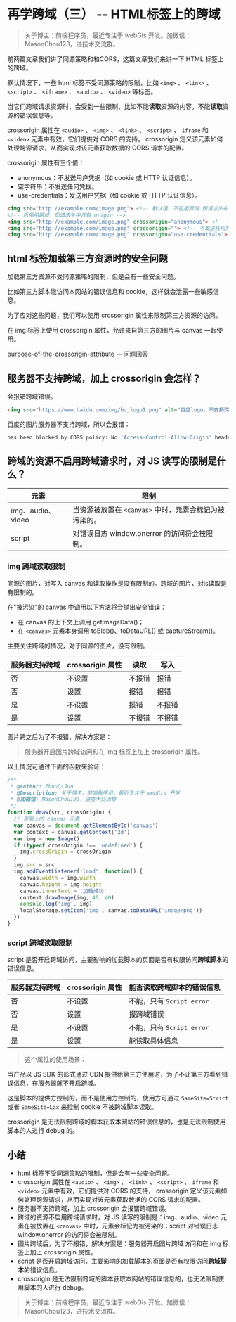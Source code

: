 # 再学跨域（三） -- HTML标签上的跨域

> 关于博主：前端程序员，最近专注于 webGis 开发。加微信：MasonChou123，进技术交流群。

前两篇文章我们讲了同源策略和和CORS，这篇文章我们来讲一下 HTML 标签上的跨域。

默认情况下，一些 html 标签不受同源策略的限制，比如 `<img>` 、 `<link>` 、 `<script>` 、 `<iframe>` 、 `<audio>` 、 `<video>` 等标签。

当它们跨域请求资源时，会受到一些限制，比如不能**读取**资源的内容，不能**读取**资源的错误信息等。

crossorigin 属性在 `<audio>` 、 `<img>` 、 `<link>` 、 `<script>` 、 `iframe` 和 `<video>` 元素中有效，它们提供对 CORS 的支持， crossorigin 定义该元素如何处理跨源请求，从而实现对该元素获取数据的 CORS 请求的配置。

crossorigin 属性有三个值：

* anonymous：不发送用户凭据（如 cookie 或 HTTP 认证信息）。
* 空字符串：不发送任何凭据。
* use-credentials：发送用户凭据（如 cookie 或 HTTP 认证信息）。

```html
<img src="http://example.com/image.png"> <!-- 默认值，不启用跨域 即请求头中不含 origin -->
<!-- 启用用跨域，即请求头中含有 origin -->
<img src="http://example.com/image.png" crossorigin="anonymous"> <!-- 不发送用户凭据 -->
<img src="http://example.com/image.png" crossorigin=""> <!-- 不发送任何凭据 -->
<img src="http://example.com/image.png" crossorigin="use-credentials"> <!-- 发送用户凭据 -->
```

## html 标签加载第三方资源时的安全问题

加载第三方资源不受同源策略的限制，但是会有一些安全问题。

比如第三方脚本能访问本网站的错误信息和 cookie，这样就会泄露一些敏感信息。

为了应对这些问题，我们可以使用 crossorigin 属性来限制第三方资源的访问。

在 img 标签上使用 crossorigin 属性，允许来自第三方的图片与 canvas 一起使用。

[purpose-of-the-crossorigin-attribute -- 问题回答](https://stackoverflow.com/a/18336863/6524962)

## 服务器不支持跨域，加上 crossorigin 会怎样？

会报错跨域错误。

```html
<img src="https://www.baidu.com/img/bd_logo1.png" alt="百度logo，不支持跨域" crossorigin="anonymous" width="100" height="100" />
```

百度的图片服务器不支持跨域，所以会报错：

```bash
has been blocked by CORS policy: No 'Access-Control-Allow-Origin' header is present on the requested resource.
```

## 跨域的资源不启用跨域请求时，对 JS 读写的限制是什么？

| 元素| 限制|
| --- | --- |
|img、audio、video|	当资源被放置在 `<canvas>` 中时，元素会标记为被污染的。|
|script	|对错误日志 window.onerror 的访问将会被限制。|

### img 跨域读取限制

同源的图片，对写入 canvas 和读取操作是没有限制的。跨域的图片，对js读取是有限制的。

在"被污染"的 canvas 中调用以下方法将会抛出安全错误：

* 在 canvas 的上下文上调用 getImageData()；
* 在 `<canvas>` 元素本身调用 toBlob()、toDataURL() 或 captureStream()。

主要关注跨域的情况，对于同源的图片，没有限制。

|服务器支持跨域|crossorigin 属性|读取|写入|
|---|---|---|---|
|否|不设置|不报错|报错|
|否|设置|报错|报错|
|是|不设置|报错|不报错|
|是|设置|不报错|不报错|

图片跨之后为了不报错，解决方案是：

> 服务器开启图片跨域访问和在 img 标签上加上 crossorigin 属性。

以上情况可通过下面的函数来验证：

```js
/**
 * @Author: ZhouQiJun
 * @Description: 关于博主，前端程序员，最近专注于 webGis 开发
 * @加微信: MasonChou123，进技术交流群
 */
function draw(src, crossOrigin) {
  // 页面上的 canvas 元素
  var canvas = document.getElementById('canvas')
  var context = canvas.getContext('2d')
  var img = new Image()
  if (typeof crossOrigin !== 'undefined') {
    img.crossOrigin = crossOrigin
  }
  img.src = src
  img.addEventListener('load', function() {
    canvas.width = img.width
    canvas.height = img.height
    canvas.innerText = '加载成功'
    context.drawImage(img, 40, 40)
    console.log('img', img)
    localStorage.setItem('img', canvas.toDataURL('image/png'))
  })
}
```

### script 跨域读取限制

script 是否开启跨域访问，主要影响的加载脚本的页面是否有权限访问**跨域脚本**的错误信息。

|服务器支持跨域|crossorigin 属性|能否读取跨域脚本的错误信息|
|---|---|---|
|否|不设置|不能，只有 `Script error` |
|否|设置|报跨域错误 |
|是|不设置|不能，只有 `Script error` |
|是|设置|能读取具体信息 |

> 这个属性的使用场景：

当产品以 JS SDK 的形式通过 CDN 提供给第三方使用时，为了不让第三方看到错误信息，在服务器就不开启跨域。

这是脚本的提供方控制的，而不是使用方控制的，使用方可通过 `SameSite=Strict` 或者 `SameSite=Lax` 来控制 cookie 不被跨域脚本读取。

crossorigin 是无法限制跨域的脚本获取本网站的错误信息的，也是无法限制使用脚本的人进行 debug 的。

## 小结

* html 标签不受同源策略的限制，但是会有一些安全问题。
* crossorigin 属性在 `<audio>` 、 `<img>` 、 `<link>` 、 `<script>` 、 `iframe` 和 `<video>` 元素中有效，它们提供对 CORS 的支持， crossorigin 定义该元素如何处理跨源请求，从而实现对该元素获取数据的 CORS 请求的配置。
* 服务器不支持跨域，加上 crossorigin 会报错跨域错误。
* 跨域的资源不启用跨域请求时，对 JS 读写的限制是：img、audio、video 元素在被放置在 `<canvas>` 中时，元素会标记为被污染的；script 对错误日志 window.onerror 的访问将会被限制。
* 图片跨域后，为了不报错，解决方案是：服务器开启图片跨域访问和在 img 标签上加上 crossorigin 属性。
* script 是否开启跨域访问，主要影响的加载脚本的页面是否有权限访问**跨域脚本**的错误信息。
* crossorigin 是无法限制跨域的脚本获取本网站的错误信息的，也无法限制使用脚本的人进行 debug。

> 关于博主：前端程序员，最近专注于 webGis 开发。加微信：MasonChou123，进技术交流群。
